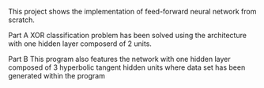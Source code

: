 This project shows the implementation of feed-forward neural network from scratch.

Part A
XOR classification problem has been solved using the architecture with one hidden layer composerd of 2 units.

Part B
This program also features the network with one hidden layer composed of 3 hyperbolic tangent hidden units
where data set has been generated within the program
